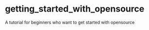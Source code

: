 getting_started_with_opensource
===============================

A tutorial for beginners who want to get started with opensource
